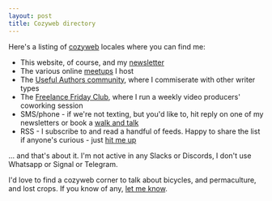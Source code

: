 ```yaml
---
layout: post
title: Cozyweb directory
---
```


Here's a listing of [cozyweb](https://studio.ribbonfarm.com/p/the-extended-internet-universe) locales where you can find me:

- This website, of course, and my [newsletter](/newsletter)
- The various online [meetups](/meetups) I host
- The [Useful Authors community](https://www.usefulbooks.com/), where I commiserate with other writer types
- The [Freelance Friday Club](https://www.freelancefriday.club/), where I run a weekly video producers' coworking session
- SMS/phone - if we're not texting, but you'd like to, hit reply on one of my newsletters or book a [walk and talk](/walk-and-talk)
- RSS - I subscribe to and read a handful of feeds. Happy to share the list if anyone's curious - just [hit me up](/contact)

... and that's about it. I'm not active in any Slacks or Discords, I don't use Whatsapp or Signal or Telegram.

I'd love to find a cozyweb corner to talk about bicycles, and permaculture, and lost crops. If you know of any, [let me know](/contact).
